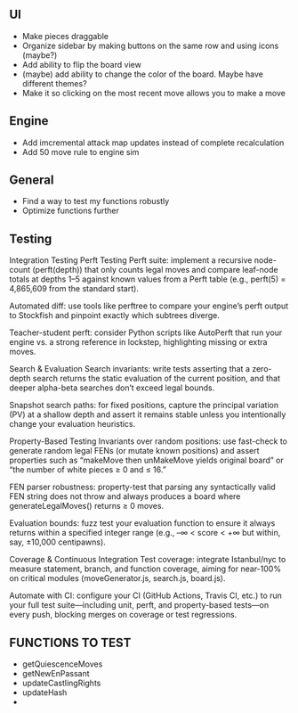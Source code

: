 ## UI

- Make pieces draggable
- Organize sidebar by making buttons on the same row and using icons (maybe?)
- Add ability to flip the board view
- (maybe) add ability to change the color of the board. Maybe have different
  themes?
- Make it so clicking on the most recent move allows you to make a move

## Engine
- Add imcremental attack map updates instead of complete recalculation
- Add 50 move rule to engine sim

## General

- Find a way to test my functions robustly
- Optimize functions further


## Testing
Integration Testing
Perft Testing
Perft suite: implement a recursive node-count (perft(depth)) that only counts legal moves and compare leaf-node totals at depths 1–5 against known values from a Perft table (e.g., perft(5) = 4,865,609 from the standard start). 

Automated diff: use tools like perftree to compare your engine’s perft output to Stockfish and pinpoint exactly which subtrees diverge. 

Teacher-student perft: consider Python scripts like AutoPerft that run your engine vs. a strong reference in lockstep, highlighting missing or extra moves. 

Search & Evaluation
Search invariants: write tests asserting that a zero-depth search returns the static evaluation of the current position, and that deeper alpha-beta searches don’t exceed legal bounds. 

Snapshot search paths: for fixed positions, capture the principal variation (PV) at a shallow depth and assert it remains stable unless you intentionally change your evaluation heuristics. 

Property-Based Testing
Invariants over random positions: use fast-check to generate random legal FENs (or mutate known positions) and assert properties such as “makeMove then unMakeMove yields original board” or “the number of white pieces ≥ 0 and ≤ 16.” 

FEN parser robustness: property-test that parsing any syntactically valid FEN string does not throw and always produces a board where generateLegalMoves() returns ≥ 0 moves. 

Evaluation bounds: fuzz test your evaluation function to ensure it always returns within a specified integer range (e.g., –∞ < score < +∞ but within, say, ±10,000 centipawns). 

Coverage & Continuous Integration
Test coverage: integrate Istanbul/nyc to measure statement, branch, and function coverage, aiming for near-100% on critical modules (moveGenerator.js, search.js, board.js). 

Automate with CI: configure your CI (GitHub Actions, Travis CI, etc.) to run your full test suite—including unit, perft, and property-based tests—on every push, blocking merges on coverage or test regressions.


## FUNCTIONS TO TEST
- getQuiescenceMoves
- getNewEnPassant
- updateCastlingRights
- updateHash
- 